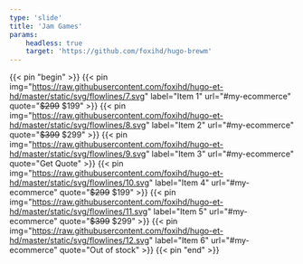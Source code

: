 ```yaml
---
type: 'slide'
title: 'Jam Games'
params:
    headless: true
    target: 'https://github.com/foxihd/hugo-brewm'
---
```

{{< pin "begin" >}}
{{< pin img="https://raw.githubusercontent.com/foxihd/hugo-et-hd/master/static/svg/flowlines/7.svg" label="Item 1" url="#my-ecommerce" quote="<s>$299</s> $199" >}}
{{< pin img="https://raw.githubusercontent.com/foxihd/hugo-et-hd/master/static/svg/flowlines/8.svg" label="Item 2" url="#my-ecommerce" quote="<s>$399</s> $299" >}}
{{< pin img="https://raw.githubusercontent.com/foxihd/hugo-et-hd/master/static/svg/flowlines/9.svg" label="Item 3" url="#my-ecommerce" quote="Get Quote" >}}
{{< pin img="https://raw.githubusercontent.com/foxihd/hugo-et-hd/master/static/svg/flowlines/10.svg" label="Item 4" url="#my-ecommerce" quote="<s>$299</s> $199" >}}
{{< pin img="https://raw.githubusercontent.com/foxihd/hugo-et-hd/master/static/svg/flowlines/11.svg" label="Item 5" url="#my-ecommerce" quote="<s>$399</s> $299" >}}
{{< pin img="https://raw.githubusercontent.com/foxihd/hugo-et-hd/master/static/svg/flowlines/12.svg" label="Item 6" url="#my-ecommerce" quote="Out of stock" >}}
{{< pin "end" >}}
